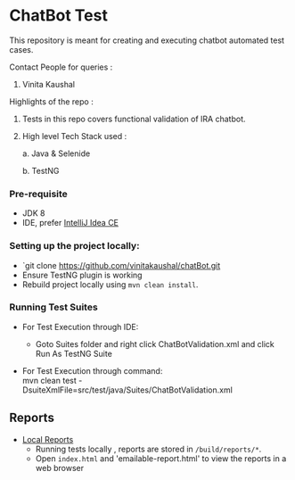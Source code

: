 # ChatBot Test

This repository is meant for creating and executing chatbot automated test cases.

Contact People for queries :

1. Vinita Kaushal

Highlights of the repo :

1. Tests in this repo covers functional validation of IRA chatbot.
2. High level Tech Stack used :

    a. Java & Selenide
    
    b. TestNG
    

### Pre-requisite
* JDK 8
* IDE, prefer [IntelliJ Idea CE](https://www.jetbrains.com/idea/download/download-thanks.html?platform=mac&code=IIC)


### Setting up the project locally:
* `git clone https://github.com/vinitakaushal/chatBot.git
* Ensure TestNG plugin is working
* Rebuild project locally using `mvn clean install`.


### Running Test Suites
* For Test Execution through IDE:
	- Goto Suites folder and right click ChatBotValidation.xml and click Run As TestNG Suite
  
* For Test Execution through command:  
mvn clean test -DsuiteXmlFile=src/test/java/Suites/ChatBotValidation.xml

## Reports
* <u>Local Reports</u>
    * Running tests locally , reports are stored in `/build/reports/*`.
    * Open `index.html` and 'emailable-report.html' to view the reports in a web browser 